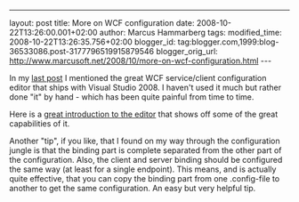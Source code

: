 ---
layout: post
title: More on WCF configuration
date: 2008-10-22T13:26:00.001+02:00
author: Marcus Hammarberg tags:
modified_time: 2008-10-22T13:26:35.756+02:00
blogger_id: tag:blogger.com,1999:blog-36533086.post-3177796519915879546
blogger_orig_url: http://www.marcusoft.net/2008/10/more-on-wcf-configuration.html ---

In my [last
post](http://www.marcusoft.net/2008/10/configuration-of-wcf-binding.html)
I mentioned the great WCF service/client configuration editor that ships
with Visual Studio 2008. I haven't used it much but rather done "it" by
hand - which has been quite painful from time to time.

Here is a [great introduction to the
editor](http://keithelder.net/blog/archive/2008/01/17/Exposing-a-WCF-Service-With-Multiple-Bindings-and-Endpoints.aspx)
that shows off some of the great capabilities of it.

Another "tip", if you like, that I found on my way through the
configuration jungle is that the binding part is complete separated from
the other part of the configuration. Also, the client and server binding
should be configured the same way (at least for a single endpoint). This
means, and is actually quite effective, that you can copy the binding
part from one .config-file to another to get the same configuration. An
easy but very helpful tip.
